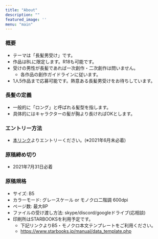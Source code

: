 ```yaml
---
title: "About"
description: ""
featured_image: ''
menu: "main"
---
```

### 概要
- テーマは「長髪男受け」です。
- 作品はBLに限定します。R18も可能です。
- 受けの男性が長髪であれば一次創作・二次創作は問いません。
  - 各作品の創作ガイドラインに従います。
- 1人5作品まで応募可能です。熱意ある長髪男受けをお待ちしています。

### 長髪の定義
- 一般的に「ロング」と呼ばれる髪型を指します。
- 具体的にはキャラクターの髪が胸より長ければOKとします。

### エントリー方法
- [本リンク](https://forms.gle/5eUcmTGFGFq4FeCy9)よりエントリーください。(※2021年6月末必着)

### 原稿締め切り
- 2021年7月31日必着

### 原稿規格
- サイズ: B5
- カラーモード: グレースケール or モノクロ二階調 600dpi
- ページ数: 最大8P
- ファイルの受け渡し方法: skype/discord/googleドライブ(応相談)
- 印刷所はSTARBOOKSを利用予定です。
  - 下記リンクよりB5・モノクロ本文テンプレートをご利用ください。
  - https://www.starbooks.jp/manual/data_template.php